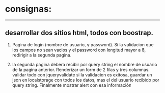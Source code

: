 # consignas:
---

## desarrollar dos sitios html, todos con boostrap.
1. Pagina de login (nombre de usuario, y password). Si la validacion que los campos no sean vacios y  el password con longitud mayor a 8, redirigir a la segunda pagina.

2. la segunda pagina debera recibir por query string el nombre de usuario de la pagina anterior.
Renderizar un form de 2 filas y tres columnas.
validar todo con jqueryvalidate si la validacion es exitosa, guardar un json en localstorage con todos los datos, mas el del usuario recibido por query string.
Finalmente mostrar alert con esa información